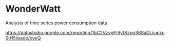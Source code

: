 # WonderWatt
Analysis of time series power consumption data

https://datastudio.google.com/reporting/1bC2VzvgPjAyfBzpg36SaDLiiunkcStH5/page/oyeQ



